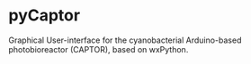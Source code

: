 pyCaptor
========

Graphical User-interface for the cyanobacterial Arduino-based photobioreactor (CAPTOR), based on wxPython.
